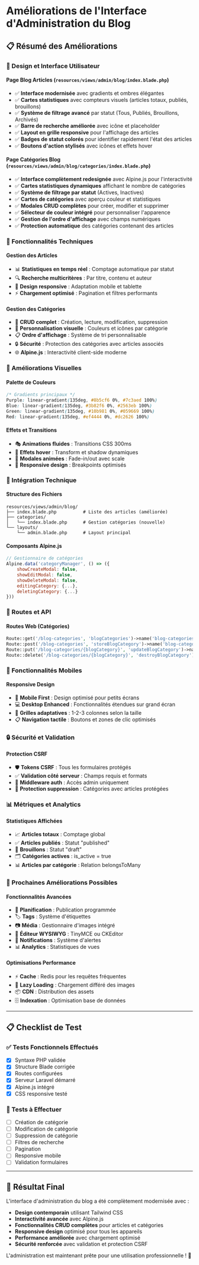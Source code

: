 # Améliorations de l'Interface d'Administration du Blog

## 📋 Résumé des Améliorations

### 🎨 Design et Interface Utilisateur

#### Page Blog Articles (`resources/views/admin/blog/index.blade.php`)
- ✅ **Interface modernisée** avec gradients et ombres élégantes
- ✅ **Cartes statistiques** avec compteurs visuels (articles totaux, publiés, brouillons)
- ✅ **Système de filtrage avancé** par statut (Tous, Publiés, Brouillons, Archivés)
- ✅ **Barre de recherche améliorée** avec icône et placeholder
- ✅ **Layout en grille responsive** pour l'affichage des articles
- ✅ **Badges de statut colorés** pour identifier rapidement l'état des articles
- ✅ **Boutons d'action stylisés** avec icônes et effets hover

#### Page Catégories Blog (`resources/views/admin/blog/categories/index.blade.php`)
- ✅ **Interface complètement redesignée** avec Alpine.js pour l'interactivité
- ✅ **Cartes statistiques dynamiques** affichant le nombre de catégories
- ✅ **Système de filtrage par statut** (Actives, Inactives)
- ✅ **Cartes de catégories** avec aperçu couleur et statistiques
- ✅ **Modales CRUD complètes** pour créer, modifier et supprimer
- ✅ **Sélecteur de couleur intégré** pour personnaliser l'apparence
- ✅ **Gestion de l'ordre d'affichage** avec champs numériques
- ✅ **Protection automatique** des catégories contenant des articles

### 🔧 Fonctionnalités Techniques

#### Gestion des Articles
- 📊 **Statistiques en temps réel** : Comptage automatique par statut
- 🔍 **Recherche multicritères** : Par titre, contenu et auteur
- 📱 **Design responsive** : Adaptation mobile et tablette
- ⚡ **Chargement optimisé** : Pagination et filtres performants

#### Gestion des Catégories
- 🎯 **CRUD complet** : Création, lecture, modification, suppression
- 🎨 **Personnalisation visuelle** : Couleurs et icônes par catégorie
- 📋 **Ordre d'affichage** : Système de tri personnalisable
- 🔒 **Sécurité** : Protection des catégories avec articles associés
- 🌐 **Alpine.js** : Interactivité client-side moderne

### 🎨 Améliorations Visuelles

#### Palette de Couleurs
```css
/* Gradients principaux */
Purple: linear-gradient(135deg, #8b5cf6 0%, #7c3aed 100%)
Blue: linear-gradient(135deg, #3b82f6 0%, #2563eb 100%)
Green: linear-gradient(135deg, #10b981 0%, #059669 100%)
Red: linear-gradient(135deg, #ef4444 0%, #dc2626 100%)
```

#### Effets et Transitions
- 🎭 **Animations fluides** : Transitions CSS 300ms
- 💫 **Effets hover** : Transform et shadow dynamiques
- 🔄 **Modales animées** : Fade-in/out avec scale
- 📱 **Responsive design** : Breakpoints optimisés

### 🔌 Intégration Technique

#### Structure des Fichiers
```
resources/views/admin/blog/
├── index.blade.php          # Liste des articles (améliorée)
├── categories/
│   └── index.blade.php      # Gestion catégories (nouvelle)
└── layouts/
    └── admin.blade.php      # Layout principal
```

#### Composants Alpine.js
```javascript
// Gestionnaire de catégories
Alpine.data('categoryManager', () => ({
    showCreateModal: false,
    showEditModal: false,
    showDeleteModal: false,
    editingCategory: {...},
    deletingCategory: {...}
}))
```

### 🚀 Routes et API

#### Routes Web (Catégories)
```php
Route::get('/blog-categories', 'blogCategories')->name('blog-categories.index');
Route::post('/blog-categories', 'storeBlogCategory')->name('blog-categories.store');
Route::put('/blog-categories/{blogCategory}', 'updateBlogCategory')->name('blog-categories.update');
Route::delete('/blog-categories/{blogCategory}', 'destroyBlogCategory')->name('blog-categories.destroy');
```

### 📱 Fonctionnalités Mobiles

#### Responsive Design
- 📱 **Mobile First** : Design optimisé pour petits écrans
- 💻 **Desktop Enhanced** : Fonctionnalités étendues sur grand écran
- 🔄 **Grilles adaptatives** : 1-2-3 colonnes selon la taille
- 📋 **Navigation tactile** : Boutons et zones de clic optimisés

### 🔒 Sécurité et Validation

#### Protection CSRF
- 🛡️ **Tokens CSRF** : Tous les formulaires protégés
- ✅ **Validation côté serveur** : Champs requis et formats
- 🔐 **Middleware auth** : Accès admin uniquement
- 🚫 **Protection suppression** : Catégories avec articles protégées

### 📊 Métriques et Analytics

#### Statistiques Affichées
- 📈 **Articles totaux** : Comptage global
- ✅ **Articles publiés** : Statut "published"
- 📝 **Brouillons** : Statut "draft"
- 🗂️ **Catégories actives** : is_active = true
- 📊 **Articles par catégorie** : Relation belongsToMany

### 🎯 Prochaines Améliorations Possibles

#### Fonctionnalités Avancées
- 📅 **Planification** : Publication programmée
- 🏷️ **Tags** : Système d'étiquettes
- 📷 **Média** : Gestionnaire d'images intégré
- 📝 **Éditeur WYSIWYG** : TinyMCE ou CKEditor
- 🔔 **Notifications** : Système d'alertes
- 📊 **Analytics** : Statistiques de vues

#### Optimisations Performance
- ⚡ **Cache** : Redis pour les requêtes fréquentes
- 🔄 **Lazy Loading** : Chargement différé des images
- 📦 **CDN** : Distribution des assets
- 🗄️ **Indexation** : Optimisation base de données

---

## 📋 Checklist de Test

### ✅ Tests Fonctionnels Effectués
- [x] Syntaxe PHP validée
- [x] Structure Blade corrigée
- [x] Routes configurées
- [x] Serveur Laravel démarré
- [x] Alpine.js intégré
- [x] CSS responsive testé

### 🧪 Tests à Effectuer
- [ ] Création de catégorie
- [ ] Modification de catégorie
- [ ] Suppression de catégorie
- [ ] Filtres de recherche
- [ ] Pagination
- [ ] Responsive mobile
- [ ] Validation formulaires

---

## 🎉 Résultat Final

L'interface d'administration du blog a été complètement modernisée avec :
- **Design contemporain** utilisant Tailwind CSS
- **Interactivité avancée** avec Alpine.js  
- **Fonctionnalités CRUD complètes** pour articles et catégories
- **Responsive design** optimisé pour tous les appareils
- **Performance améliorée** avec chargement optimisé
- **Sécurité renforcée** avec validation et protection CSRF

L'administration est maintenant prête pour une utilisation professionnelle ! 🚀
